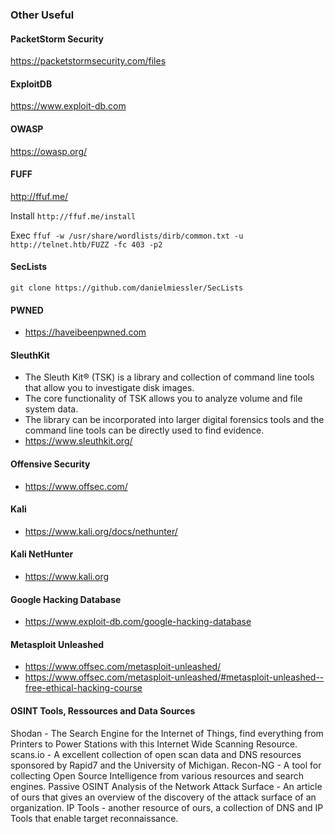 ### Other Useful

#### PacketStorm Security
https://packetstormsecurity.com/files

#### ExploitDB
https://www.exploit-db.com

#### OWASP
https://owasp.org/


#### FUFF
http://ffuf.me/

Install
```http://ffuf.me/install```

Exec
```ffuf -w /usr/share/wordlists/dirb/common.txt -u http://telnet.htb/FUZZ -fc 403 -p2```

#### SecLists
``` git clone https://github.com/danielmiessler/SecLists ```

#### PWNED
* https://haveibeenpwned.com

#### SleuthKit
* The Sleuth Kit® (TSK) is a library and collection of command line tools that allow you to investigate disk images. 
* The core functionality of TSK allows you to analyze volume and file system data. 
* The library can be incorporated into larger digital forensics tools and the command line tools can be directly used to find evidence.
* https://www.sleuthkit.org/

#### Offensive Security
* https://www.offsec.com/

#### Kali
* https://www.kali.org/docs/nethunter/

#### Kali NetHunter
* https://www.kali.org

#### Google Hacking Database
* https://www.exploit-db.com/google-hacking-database

#### Metasploit Unleashed
* https://www.offsec.com/metasploit-unleashed/
* https://www.offsec.com/metasploit-unleashed/#metasploit-unleashed--free-ethical-hacking-course

#### OSINT Tools, Ressources and Data Sources
Shodan - The Search Engine for the Internet of Things, find everything from Printers to Power Stations with this Internet Wide Scanning Resource.
scans.io - A excellent collection of open scan data and DNS resources sponsored by Rapid7 and the University of Michigan.
Recon-NG - A tool for collecting Open Source Intelligence from various resources and search engines.
Passive OSINT Analysis of the Network Attack Surface - An article of ours that gives an overview of the discovery of the attack surface of an organization.
IP Tools - another resource of ours, a collection of DNS and IP Tools that enable target reconnaissance.